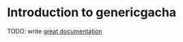 # Introduction to genericgacha

TODO: write [great documentation](http://jacobian.org/writing/what-to-write/)
